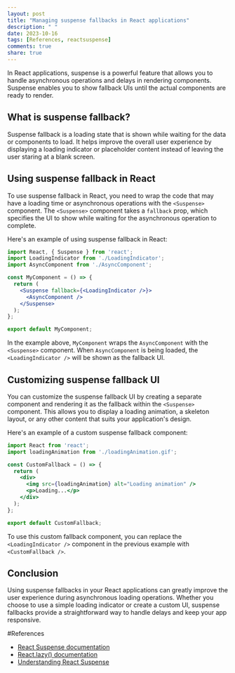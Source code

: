 ```yaml
---
layout: post
title: "Managing suspense fallbacks in React applications"
description: " "
date: 2023-10-16
tags: [References, reactsuspense]
comments: true
share: true
---
```


In React applications, suspense is a powerful feature that allows you to handle asynchronous operations and delays in rendering components. Suspense enables you to show fallback UIs until the actual components are ready to render.

## What is suspense fallback?

Suspense fallback is a loading state that is shown while waiting for the data or components to load. It helps improve the overall user experience by displaying a loading indicator or placeholder content instead of leaving the user staring at a blank screen.

## Using suspense fallback in React

To use suspense fallback in React, you need to wrap the code that may have a loading time or asynchronous operations with the `<Suspense>` component. The `<Suspense>` component takes a `fallback` prop, which specifies the UI to show while waiting for the asynchronous operation to complete.

Here's an example of using suspense fallback in React:

```jsx
import React, { Suspense } from 'react';
import LoadingIndicator from './LoadingIndicator';
import AsyncComponent from './AsyncComponent';

const MyComponent = () => {
  return (
    <Suspense fallback={<LoadingIndicator />}>
      <AsyncComponent />
    </Suspense>
  );
};

export default MyComponent;
```

In the example above, `MyComponent` wraps the `AsyncComponent` with the `<Suspense>` component. When `AsyncComponent` is being loaded, the `<LoadingIndicator />` will be shown as the fallback UI.

## Customizing suspense fallback UI

You can customize the suspense fallback UI by creating a separate component and rendering it as the fallback within the `<Suspense>` component. This allows you to display a loading animation, a skeleton layout, or any other content that suits your application's design.

Here's an example of a custom suspense fallback component:

```jsx
import React from 'react';
import loadingAnimation from './loadingAnimation.gif';

const CustomFallback = () => {
  return (
    <div>
      <img src={loadingAnimation} alt="Loading animation" />
      <p>Loading...</p>
    </div>
  );
};

export default CustomFallback;
```

To use this custom fallback component, you can replace the `<LoadingIndicator />` component in the previous example with `<CustomFallback />`.

## Conclusion

Using suspense fallbacks in your React applications can greatly improve the user experience during asynchronous loading operations. Whether you choose to use a simple loading indicator or create a custom UI, suspense fallbacks provide a straightforward way to handle delays and keep your app responsive.

#References
- [React Suspense documentation](https://reactjs.org/docs/react-api.html#reactsuspense)
- [React.lazy() documentation](https://reactjs.org/docs/code-splitting.html#reactlazy)
- [Understanding React Suspense](https://blog.logrocket.com/understanding-react-suspense/)